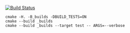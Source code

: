 [![Build Status](https://travis-ci.org/ArtemTszyu/vector_example.svg?branch=master)](https://travis-ci.org/ArtemTszyu/vector_example)

```
cmake -H. -B_builds -DBUILD_TESTS=ON
cmake --build _builds
cmake --build _builds --target test -- ARGS=--verbose
```

